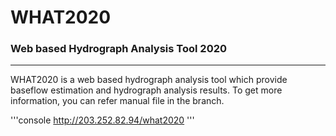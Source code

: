 # WHAT2020
### Web based Hydrograph Analysis Tool 2020
---
WHAT2020 is a web based hydrograph analysis tool which provide baseflow estimation and hydrograph analysis results.
To get more information, you can refer manual file in the branch.

'''console 
http://203.252.82.94/what2020
'''
